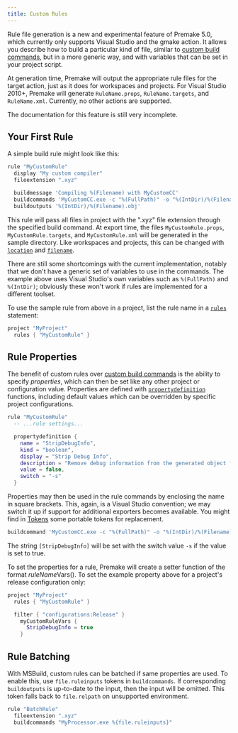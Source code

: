 ```yaml
---
title: Custom Rules
---
```


Rule file generation is a new and experimental feature of Premake 5.0, which currently only supports Visual Studio and the gmake action. It allows you describe how to build a particular kind of file, similar to [custom build commands](Custom-Build-Commands.md), but in a more generic way, and with variables that can be set in your project script.

At generation time, Premake will output the appropriate rule files for the target action, just as it does for workspaces and projects.  For Visual Studio 2010+, Premake will generate `RuleName.props`, `RuleName.targets`, and `RuleName.xml`. Currently, no other actions are supported.

The documentation for this feature is still very incomplete.


## Your First Rule

A simple build rule might look like this:

```lua
rule "MyCustomRule"
  display "My custom compiler"
  fileextension ".xyz"

  buildmessage 'Compiling %(Filename) with MyCustomCC'
  buildcommands 'MyCustomCC.exe -c "%(FullPath)" -o "%(IntDir)/%(Filename).obj"'
  buildoutputs '%(IntDir)/%(Filename).obj'
```

This rule will pass all files in project with the ".xyz" file extension through the specified build command. At export time, the files `MyCustomRule.props`, `MyCustomRule.targets`, and `MyCustomRule.xml` will be generated in the sample directory. Like workspaces and projects, this can be changed with [`location`](location.md) and [`filename`](filename.md).

There are still some shortcomings with the current implementation, notably that we don't have a generic set of variables to use in the commands. The example above uses Visual Studio's own variables such as `%(FullPath)` and `%(IntDir)`; obviously these won't work if rules are implemented for a different toolset.

To use the sample rule from above in a project, list the rule name in a [`rules`](rules.md) statement:

```lua
project "MyProject"
  rules { "MyCustomRule" }
```


## Rule Properties

The benefit of custom rules over [custom build commands](Custom-Build-Commands.md) is the ability to specify *properties*, which can then be set like any other project or configuration value. Properties are defined with [`propertydefinition`](propertydefinition.md) functions, including default values which can be overridden by specific project configurations.

```lua
rule "MyCustomRule"
  -- ...rule settings...

  propertydefinition {
    name = "StripDebugInfo",
    kind = "boolean",
    display = "Strip Debug Info",
    description = "Remove debug information from the generated object files"
    value = false,
    switch = "-s"
  }
```

Properties may then be used in the rule commands by enclosing the name in square brackets. This, again, is a Visual Studio convention; we may switch it up if support for additional exporters becomes available. You might find in [Tokens](Tokens.md) some portable tokens for replacement.

```lua
buildcommand 'MyCustomCC.exe -c "%(FullPath)" -o "%(IntDir)/%(Filename).obj" [StripDebugInfo]
```

The string `[StripDebugInfo]` will be set with the switch value `-s` if the value is set to true.

To set the properties for a rule, Premake will create a setter function of the format *ruleName*Vars(). To set the example property above for a project's release configuration only:

```lua
project "MyProject"
  rules { "MyCustomRule" }

  filter { "configurations:Release" }
    myCustomRuleVars {
      StripDebugInfo = true
    }
```

## Rule Batching

With MSBuild, custom rules can be batched if same properties are used. To enable this, use `file.ruleinputs` tokens in `buildcommands`. If corresponding `buildoutputs` is up-to-date to the input, then the input will be omitted. This token falls back to `file.relpath` on unsupported environment.

```lua
rule "BatchRule"
  fileextension ".xyz"
  buildcommands "MyProcessor.exe %{file.ruleinputs}"
```

